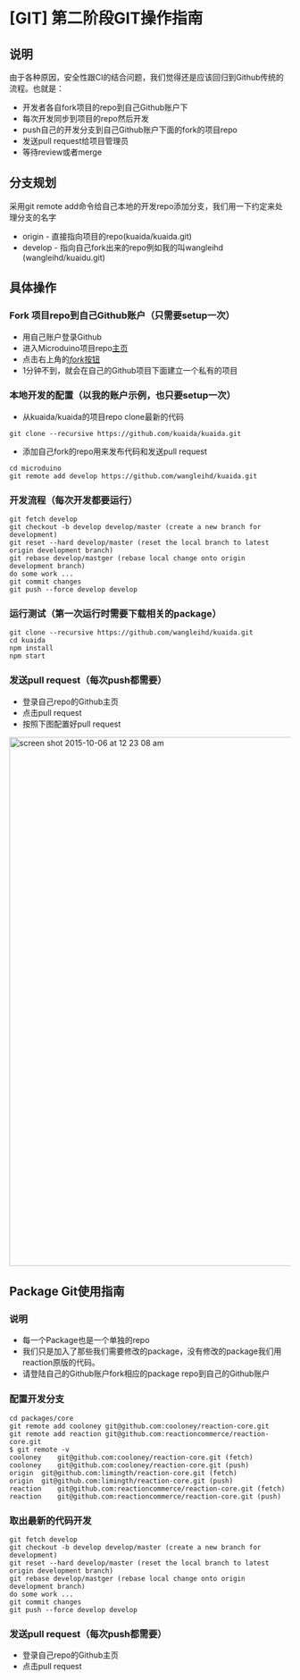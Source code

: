 # [GIT] 第二阶段GIT操作指南

## 说明
由于各种原因，安全性跟CI的结合问题，我们觉得还是应该回归到Github传统的流程。也就是：
* 开发者各自fork项目的repo到自己Github账户下
* 每次开发同步到项目的repo然后开发
* push自己的开发分支到自己Github账户下面的fork的项目repo
* 发送pull request给项目管理员
* 等待review或者merge

## 分支规划
采用git remote add命令给自己本地的开发repo添加分支，我们用一下约定来处理分支的名字
* origin - 直接指向项目的repo(kuaida/kuaida.git)
* develop - 指向自己fork出来的repo例如我的叫wangleihd (wangleihd/kuaidu.git)

## 具体操作
### Fork 项目repo到自己Github账户（只需要setup一次）
* 用自己账户登录Github
* 进入Microduino项目repo[主页](https://github.com/kuaida/kuaida)
* 点击右上角的[*fork*按钮](https://github.com/kuaida/kuaida)
* 1分钟不到，就会在自己的Github项目下面建立一个私有的项目

### 本地开发的配置（以我的账户示例，也只要setup一次）
* 从kuaida/kuaida的项目repo clone最新的代码
```
git clone --recursive https://github.com/kuaida/kuaida.git
```
* 添加自己fork的repo用来发布代码和发送pull request
```
cd microduino
git remote add develop https://github.com/wangleihd/kuaida.git
```

### 开发流程（每次开发都要运行）
```
git fetch develop
git checkout -b develop develop/master (create a new branch for development)
git reset --hard develop/master (reset the local branch to latest origin development branch)
git rebase develop/mastger (rebase local change onto origin development branch)
do some work ...
git commit changes
git push --force develop develop
```


### 运行测试（第一次运行时需要下载相关的package）
```
git clone --recursive https://github.com/wangleihd/kuaida.git
cd kuaida
npm install
npm start
```

### 发送pull request（每次push都需要）
* 登录自己repo的Github主页
* 点击pull request
* 按照下图配置好pull request

<img width="947" alt="screen shot 2015-10-06 at 12 23 08 am" src="https://cloud.githubusercontent.com/assets/758488/10302377/b2d14b5e-6bc0-11e5-9395-b72e0b98616e.png">

## Package Git使用指南
### 说明
* 每一个Package也是一个单独的repo
* 我们只是加入了那些我们需要修改的package，没有修改的package我们用reaction原版的代码。
* 请登陆自己的Github账户fork相应的package repo到自己的Github账户

### 配置开发分支
```
cd packages/core
git remote add cooloney git@github.com:cooloney/reaction-core.git
git remote add reaction git@github.com:reactioncommerce/reaction-core.git
$ git remote -v
cooloney	git@github.com:cooloney/reaction-core.git (fetch)
cooloney	git@github.com:cooloney/reaction-core.git (push)
origin	git@github.com:limingth/reaction-core.git (fetch)
origin	git@github.com:limingth/reaction-core.git (push)
reaction	git@github.com:reactioncommerce/reaction-core.git (fetch)
reaction	git@github.com:reactioncommerce/reaction-core.git (push)
```

### 取出最新的代码开发
```
git fetch develop
git checkout -b develop develop/master (create a new branch for development)
git reset --hard develop/master (reset the local branch to latest origin development branch)
git rebase develop/mastger (rebase local change onto origin development branch)
do some work ...
git commit changes
git push --force develop develop
```

### 发送pull request（每次push都需要）
* 登录自己repo的Github主页
* 点击pull request
